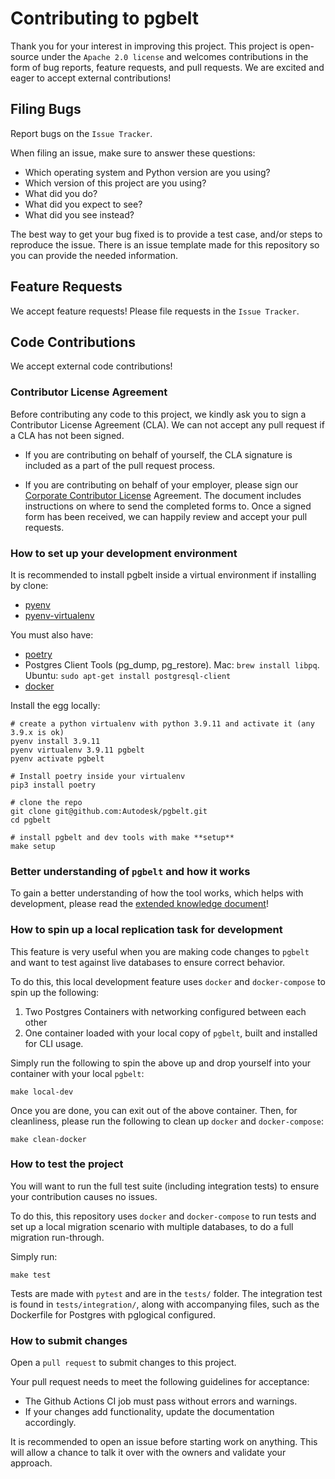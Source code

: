 # Contributing to pgbelt

Thank you for your interest in improving this project. This project is open-source under the `Apache 2.0 license` and welcomes contributions in the form of bug reports, feature requests, and pull requests. We are excited and eager to accept external contributions!

## Filing Bugs

Report bugs on the `Issue Tracker`.

When filing an issue, make sure to answer these questions:

- Which operating system and Python version are you using?
- Which version of this project are you using?
- What did you do?
- What did you expect to see?
- What did you see instead?

The best way to get your bug fixed is to provide a test case, and/or steps to reproduce the issue. There is an issue template made for this repository so you can provide the needed information.

## Feature Requests

We accept feature requests! Please file requests in the `Issue Tracker`.

## Code Contributions

We accept external code contributions!

### Contributor License Agreement

Before contributing any code to this project, we kindly ask you to sign a Contributor License Agreement (CLA). We can not accept any pull request if a CLA has not been signed.

- If you are contributing on behalf of yourself, the CLA signature is included as a part of the pull request process.

- If you are contributing on behalf of your employer, please sign our [Corporate Contributor License](https://github.com/Autodesk/autodesk.github.io/releases/download/1.0/ADSK.Form.Corp.Contrib.Agmt.for.Open.Source.docx) Agreement. The document includes instructions on where to send the completed forms to. Once a signed form has been received, we can happily review and accept your pull requests.

### How to set up your development environment

It is recommended to install pgbelt inside a virtual environment if installing by clone:

- [pyenv](https://github.com/pyenv/pyenv)
- [pyenv-virtualenv](https://github.com/pyenv/pyenv-virtualenv)

You must also have:

- [poetry](https://github.com/python-poetry/poetry)
- Postgres Client Tools (pg_dump, pg_restore). Mac: `brew install libpq`. Ubuntu: `sudo apt-get install postgresql-client`
- [docker](https://www.docker.com/)

Install the egg locally:

    # create a python virtualenv with python 3.9.11 and activate it (any 3.9.x is ok)
    pyenv install 3.9.11
    pyenv virtualenv 3.9.11 pgbelt
    pyenv activate pgbelt

    # Install poetry inside your virtualenv
    pip3 install poetry

    # clone the repo
    git clone git@github.com:Autodesk/pgbelt.git
    cd pgbelt

    # install pgbelt and dev tools with make **setup**
    make setup

### Better understanding of `pgbelt` and how it works

To gain a better understanding of how the tool works, which helps with development, please read the [extended knowledge document](docs/extended_knowledge.md)!

### How to spin up a local replication task for development

This feature is very useful when you are making code changes to `pgbelt` and want to test against live databases to ensure correct behavior.

To do this, this local development feature uses `docker` and `docker-compose` to spin up the following:

1. Two Postgres Containers with networking configured between each other
2. One container loaded with your local copy of `pgbelt`, built and installed for CLI usage.

Simply run the following to spin the above up and drop yourself into your container with your local `pgbelt`:

    make local-dev

Once you are done, you can exit out of the above container. Then, for cleanliness, please run the following to clean up `docker` and `docker-compose`:

    make clean-docker

### How to test the project

You will want to run the full test suite (including integration tests) to ensure your contribution causes no issues.

To do this, this repository uses `docker` and `docker-compose` to run tests and set up a local migration scenario with multiple databases, to do a full migration run-through.

Simply run:

    make test

Tests are made with `pytest` and are in the `tests/` folder. The integration test is found in `tests/integration/`, along with accompanying files, such as the Dockerfile for Postgres with pglogical configured.

### How to submit changes

Open a `pull request` to submit changes to this project.

Your pull request needs to meet the following guidelines for acceptance:

- The Github Actions CI job must pass without errors and warnings.
- If your changes add functionality, update the documentation accordingly.

It is recommended to open an issue before starting work on anything. This will allow a chance to talk it over with the owners and validate your approach.
